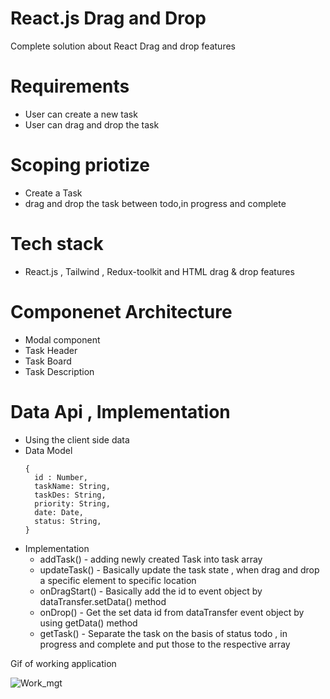 # React.js Drag and Drop 
Complete solution about React Drag and drop features

# Requirements
  - User can create a new task
  - User can drag and drop the task 

# Scoping priotize
 - Create a Task
 - drag and drop the task between todo,in progress and complete

 # Tech stack
 - React.js , Tailwind , Redux-toolkit and HTML drag & drop features

 # Componenet Architecture
  - Modal component
  - Task Header
  - Task Board
  - Task Description

# Data Api , Implementation 

 - Using the client side data 
 - Data Model 
    ```
    {
      id : Number,
      taskName: String,
      taskDes: String,
      priority: String,
      date: Date,
      status: String,
    }
    ```
- Implementation
     - addTask() -  adding newly created Task into task array
     - updateTask() - Basically update the task state , when drag and drop a specific element to specific location
     - onDragStart() - Basically add the id to event object by dataTransfer.setData() method
     - onDrop() - Get the set data id from dataTransfer event object by using getData() method
     - getTask() - Separate the task on the basis of status todo , in progress and complete and put those to the respective array


Gif of working application

![Work_mgt](https://github.com/stockchandu/react_drag_drop/assets/83898344/a20ffbea-e7cc-4605-9d03-a239afbac5e4)




